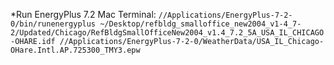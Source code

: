 *Run EnergyPlus 7.2 Mac Terminal:
`//Applications/EnergyPlus-7-2-0/bin/runenergyplus ~/Desktop/refbldg_smalloffice_new2004_v1-4_7-2/Updated/Chicago/RefBldgSmallOfficeNew2004_v1.4_7.2_5A_USA_IL_CHICAGO-OHARE.idf //Applications/EnergyPlus-7-2-0/WeatherData/USA_IL_Chicago-OHare.Intl.AP.725300_TMY3.epw`
